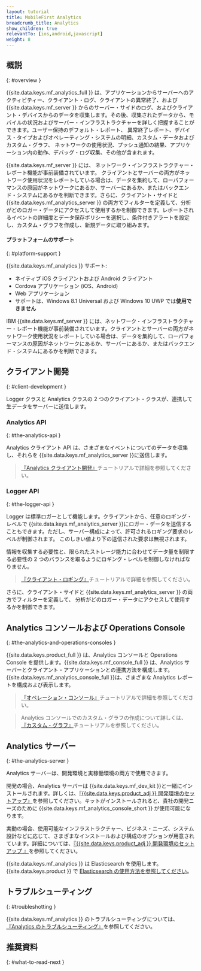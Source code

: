 ```yaml
---
layout: tutorial
title: MobileFirst Analytics
breadcrumb_title: Analytics
show_children: true
relevantTo: [ios,android,javascript]
weight: 8
---
```

<!-- NLS_CHARSET=UTF-8 -->
## 概説
{: #overview }

{{site.data.keys.mf_analytics_full }} は、アプリケーションからサーバーへのアクティビティー、クライアント・ログ、クライアントの異常終了、および {{site.data.keys.mf_server }} からのサーバー・サイドのログ、およびクライアント・デバイスからのデータを収集します。その後、収集されたデータから、モバイルの状況およびサーバー・インフラストラクチャーを詳しく把握することができます。ユーザー保持のデフォルト・レポート、
異常終了レポート、デバイス・タイプおよびオペレーティング・システムの明細、カスタム・データおよびカスタム・グラフ、
ネットワークの使用状況、プッシュ通知の結果、アプリケーション内の動作、デバッグ・ログ収集、その他が含まれます。

{{site.data.keys.mf_server }} には、
ネットワーク・インフラストラクチャー・レポート機能が事前装備されています。
クライアントとサーバーの両方がネットワーク使用状況をレポートしている場合は、データを集約して、ローパフォーマンスの原因がネットワークにあるか、サーバーにあるか、またはバックエンド・システムにあるかを判断できます。さらに、クライアント・サイドと {{site.data.keys.mf_analytics_server }} の両方でフィルターを定義して、分析がどのロガー・データにアクセスして使用するかを制御できます。レポートされるイベントの詳細度とデータ保存ポリシーを選択し、条件付きアラートを設定し、カスタム・グラフを作成し、新規データに取り組みます。


#### プラットフォームのサポート
{: #platform-support }

{{site.data.keys.mf_analytics }} サポート:

* ネイティブ iOS クライアントおよび Android クライアント
* Cordova アプリケーション (iOS、Android)
* Web アプリケーション
* サポートは、Windows 8.1 Universal および Windows 10 UWP では**使用できません**

IBM {{site.data.keys.mf_server }} には、ネットワーク・インフラストラクチャー・レポート機能が事前装備されています。クライアントとサーバーの両方がネットワーク使用状況をレポートしている場合は、データを集約して、ローパフォーマンスの原因がネットワークにあるか、サーバーにあるか、またはバックエンド・システムにあるかを判断できます。

## クライアント開発
{: #client-development }

Logger クラスと Analytics クラスの 2 つのクライアント・クラスが、連携して生データをサーバーに送信します。

### Analytics API
{: #the-analytics-api }

Analytics クライアント API は、さまざまなイベントについてのデータを収集し、それらを {{site.data.keys.mf_analytics_server }}に送信します。
> [『Analytics クライアント開発』](analytics-api)チュートリアルで詳細を参照してください。
### Logger API
{: #the-logger-api }

Logger は標準ロガーとして機能します。クライアントから、任意のロギング・レベルで {{site.data.keys.mf_analytics_server }}にロガー・データを送信することもできます。ただし、サーバー構成によって、許可されるロギング要求のレベルが制御されます。
このしきい値より下の送信された要求は無視されます。

情報を収集する必要性と、限られたストレージ能力に合わせてデータ量を制限する必要性の 2 つのバランスを取るようにロギング・レベルを制御しなければなりません。

> [『クライアント・ロギング』](../application-development/client-side-log-collection/)チュートリアルで詳細を参照してください。


さらに、クライアント・サイドと
{{site.data.keys.mf_analytics_server }} の両方でフィルターを定義して、
分析がどのロガー・データにアクセスして使用するかを制御できます。

## Analytics コンソールおよび Operations Console
{: #the-analytics-and-operations-consoles }

{{site.data.keys.product_full }} は、Analytics コンソールと Operations Console を提供します。{{site.data.keys.mf_console_full }} は、Analytics サーバーとクライアント・アプリケーションとの連携方法を構成します。{{site.data.keys.mf_analytics_console_full }}は、さまざまな Analytics レポートを構成および表示します。

> [『オペレーション・コンソール』](console)チュートリアルで詳細を参照してください。

> Analytics コンソールでのカスタム・グラフの作成について詳しくは、 [『カスタム・グラフ』](console/custom-charts)チュートリアルを参照してください。

## Analytics サーバー
{: #the-analytics-server }

Analytics サーバーは、開発環境と実稼働環境の両方で使用できます。

開発の場合、Analytics サーバーは {{site.data.keys.mf_dev_kit }}と一緒にインストールされます。詳しくは、[『{{site.data.keys.product_adj }} 開発環境のセットアップ』](../installation-configuration/development/mobilefirst/)を参照してください。キットがインストールされると、貴社の開発ニーズのために {{site.data.keys.mf_analytics_console_short }} が使用可能になります。

実動の場合、使用可能なインフラストラクチャー、ビジネス・ニーズ、システム設計などに応じて、さまざまなインストールおよび構成のオプションが用意されています。詳細については、[『{{site.data.keys.product_adj }} 開発環境のセットアップ 』](../installation-configuration/production/analytics/)を参照してください。

{{site.data.keys.mf_analytics }} は Elasticsearch を使用します。{{site.data.keys.product }} で [Elasticsearch の使用方法を参照してください](elasticsearch)。

## トラブルシューティング
{: #troubleshotting }

{{site.data.keys.mf_analytics }} のトラブルシューティングについては、[『Analytics のトラブルシューティング』](../troubleshooting/analytics/)を参照してください。

## 推奨資料
{: #what-to-read-next }
